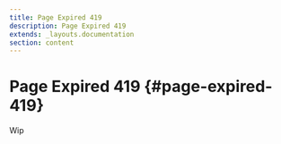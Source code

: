 ```yaml
---
title: Page Expired 419
description: Page Expired 419
extends: _layouts.documentation
section: content
---
```


# Page Expired 419 {#page-expired-419}

Wip